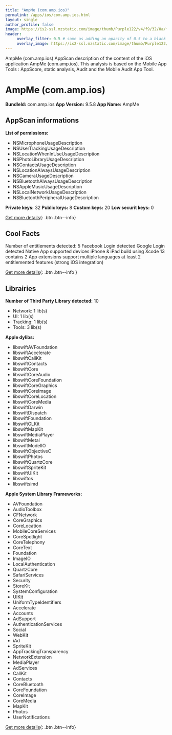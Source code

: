 ```yaml
---
title: "AmpMe (com.amp.ios)"
permalink: /apps/ios/com.amp.ios.html
layout: single
author_profile: false
image: https://is2-ssl.mzstatic.com/image/thumb/Purple122/v4/f9/32/0a/f9320a61-20f6-5edd-f82e-41b89ca4450b/AppIcon-0-0-1x_U007emarketing-0-0-0-7-0-0-sRGB-0-0-0-GLES2_U002c0-512MB-85-220-0-0.png/512x512bb.jpg
header: 
     overlay_filter: 0.5 # same as adding an opacity of 0.5 to a black background
     overlay_image: https://is2-ssl.mzstatic.com/image/thumb/Purple122/v4/f9/32/0a/f9320a61-20f6-5edd-f82e-41b89ca4450b/AppIcon-0-0-1x_U007emarketing-0-0-0-7-0-0-sRGB-0-0-0-GLES2_U002c0-512MB-85-220-0-0.png/512x512bb.jpg
---
```

AmpMe (com.amp.ios) AppScan description of the content of the iOS application AmpMe (com.amp.ios). This analysis is based on the Mobile App Tools : AppScore, static analysis, Audit and the Mobile Audit App Tool.

# AmpMe (com.amp.ios)

**BundleId:** com.amp.ios
**App Version:** 9.5.8
**App Name:** AmpMe


## AppScan informations 

**List of permissions:** 
- NSMicrophoneUsageDescription
- NSUserTrackingUsageDescription
- NSLocationWhenInUseUsageDescription
- NSPhotoLibraryUsageDescription
- NSContactsUsageDescription
- NSLocationAlwaysUsageDescription
- NSCameraUsageDescription
- NSBluetoothAlwaysUsageDescription
- NSAppleMusicUsageDescription
- NSLocalNetworkUsageDescription
- NSBluetoothPeripheralUsageDescription
  
  
**Private keys:** 32
**Public keys:** 8
**Custom keys:** 20
**Low securit keys:** 0
  
[Get more details](/pricing.html){: .btn .btn--info}

## Cool Facts

Number of entitlements detected: 5
Facebook Login detected
Google Login detected
Native App
supported devices iPhone & iPad
build using Xcode 13
contains 2 App extensions
support multiple languages
at least 2 entitlemented features (strong iOS integration)
  
[Get more details](/pricing.html){: .btn .btn--info }

## Librairies 
**Number of Third Party Library detected:** 10
- Network: 1 lib(s)
- UI: 1 lib(s)
- Tracking: 1 lib(s)
- Tools: 3 lib(s)


**Apple dylibs:**
- libswiftAVFoundation
- libswiftAccelerate
- libswiftCallKit
- libswiftContacts
- libswiftCore
- libswiftCoreAudio
- libswiftCoreFoundation
- libswiftCoreGraphics
- libswiftCoreImage
- libswiftCoreLocation
- libswiftCoreMedia
- libswiftDarwin
- libswiftDispatch
- libswiftFoundation
- libswiftGLKit
- libswiftMapKit
- libswiftMediaPlayer
- libswiftMetal
- libswiftModelIO
- libswiftObjectiveC
- libswiftPhotos
- libswiftQuartzCore
- libswiftSpriteKit
- libswiftUIKit
- libswiftos
- libswiftsimd


**Apple System Library Frameworks:**
- AVFoundation
- AudioToolbox
- CFNetwork
- CoreGraphics
- CoreLocation
- MobileCoreServices
- CoreSpotlight
- CoreTelephony
- CoreText
- Foundation
- ImageIO
- LocalAuthentication
- QuartzCore
- SafariServices
- Security
- StoreKit
- SystemConfiguration
- UIKit
- UniformTypeIdentifiers
- Accelerate
- Accounts
- AdSupport
- AuthenticationServices
- Social
- WebKit
- iAd
- SpriteKit
- AppTrackingTransparency
- NetworkExtension
- MediaPlayer
- AdServices
- CallKit
- Contacts
- CoreBluetooth
- CoreFoundation
- CoreImage
- CoreMedia
- MapKit
- Photos
- UserNotifications


  
[Get more details](/pricing.html){: .btn .btn--info}

